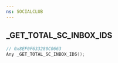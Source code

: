 ```yaml
---
ns: SOCIALCLUB
---
```

## _GET_TOTAL_SC_INBOX_IDS

```c
// 0x8EF0F633280C0663
Any _GET_TOTAL_SC_INBOX_IDS();
```

